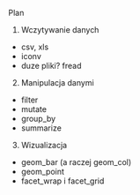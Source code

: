 Plan

1. Wczytywanie danych
 - csv, xls
 - iconv
 - duze pliki? fread
 
2. Manipulacja danymi
 - filter
 - mutate
 - group_by
 - summarize

3. Wizualizacja
 - geom_bar (a raczej geom_col)
 - geom_point
 - facet_wrap i facet_grid

